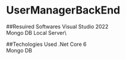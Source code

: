 # UserManagerBackEnd


##Resuired Softwares 
Visual Studio 2022\
Mongo DB Local Server\


##Techologies Used 
.Net Core 6\
Mongo DB
